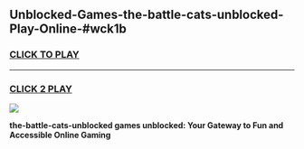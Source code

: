 
## Unblocked-Games-the-battle-cats-unblocked-Play-Online-#wck1b
<h3>
<a href="https://premium.freeplayer.one?title=the-battle-cats-unblocked&ref=27F">CLICK TO PLAY</a></h3>
<hr>

<h3>
<a href="https://premium.freeplayer.one?title=the-battle-cats-unblocked&ref=27F">CLICK 2 PLAY</a>
  
</h3>

<a href="https://premium.freeplayer.one?title=the-battle-cats-unblocked&ref=27F"><img src="https://clearcache.store/games.png"></a>


**the-battle-cats-unblocked games unblocked: Your Gateway to Fun and Accessible Online Gaming**
